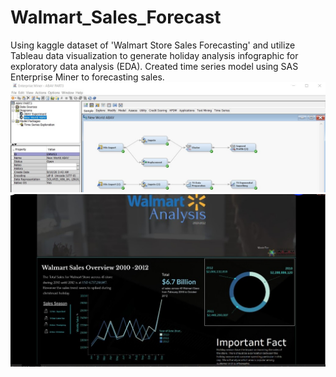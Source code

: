 # Walmart_Sales_Forecast
Using kaggle dataset of 'Walmart Store Sales Forecasting' and utilize Tableau data visualization to generate holiday analysis infographic for exploratory data analysis (EDA). Created time series model using SAS Enterprise Miner to forecasting sales.
<br>
![result](image/SAS_EM_Wamart_Sales.jpg)
![result](image/TableauWalmart1.jpg)
